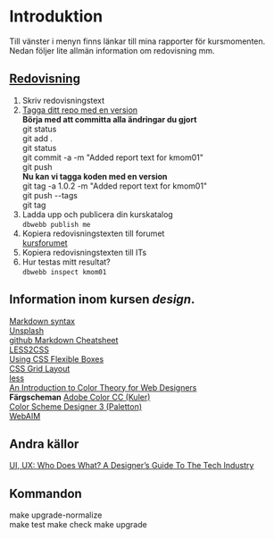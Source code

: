 Introduktion
===============================

Till vänster i menyn finns länkar till mina rapporter för kursmomenten.  
Nedan följer lite allmän information om redovisning mm.

[Redovisning](https://dbwebb.se/kurser/design/redovisa)
---
1. Skriv redovisningstext  
2. [Tagga ditt repo med en version](https://dbwebb.se/kunskap/bygg-me-sida-med-anax-flat#tag)  
**Börja med att committa alla ändringar du gjort**  
git status  
git add .  
git status  
git commit -a -m "Added report text for kmom01"  
git push  
**Nu kan vi tagga koden med en version**  
git tag -a 1.0.2 -m "Added report text for kmom01"  
git push --tags  
git tag  
3. Ladda upp och publicera din kurskatalog  
`dbwebb publish me`  
4. Kopiera redovisningstexten till forumet  
<a href="https://dbwebb.se/forum/utbildning/design">kursforumet</a>  
5. Kopiera redovisningstexten till ITs  
6. Hur testas mitt resultat?  
`dbwebb inspect kmom01`

Information inom kursen *design*.
---
[Markdown syntax](https://en.wikipedia.org/wiki/Markdown#Example)  
[Unsplash](https://unsplash.com/)  
[github Markdown Cheatsheet](https://github.com/adam-p/markdown-here/wiki/Markdown-Cheatsheet)  
[LESS2CSS](http://less2css.org/)  
[Using CSS Flexible Boxes](https://developer.mozilla.org/en-US/docs/Web/CSS/CSS_Flexible_Box_Layout/Using_CSS_flexible_boxes)  
[CSS Grid Layout](https://developer.mozilla.org/en-US/docs/Web/CSS/CSS_Grid_Layout)  
[less](http://lesscss.org/functions/)  
[An Introduction to Color Theory for Web Designers](https://webdesign.tutsplus.com/articles/an-introduction-to-color-theory-for-web-designers--webdesign-1437)  
**Färgscheman**
[Adobe Color CC (Kuler)](https://color.adobe.com/create/color-wheel/?base=2&rule=Shades&selected=4&name=My%20Color%20Theme&mode=rgb&rgbvalues=0.2668750696329384,0.75,0.33452236183750494,0.1779167130886256,0.5,0.22301490789166994,0.3558334261772512,1,0.4460298157833399,0.0889583565443128,0.25,0.11150745394583497,0.3202500835595261,0.9,0.4014268342050059&swatchOrder=0,1,2,3,4)  
[Color Scheme Designer 3 (Paletton)](http://paletton.com/#uid=1000u0kllllaFw0g0qFqFg0w0aF)  
[WebAIM](https://webaim.org/resources/contrastchecker/)  


Andra källor
---
[UI, UX: Who Does What? A Designer’s Guide To The Tech Industry](https://www.fastcodesign.com/3032719/ui-ux-who-does-what-a-designers-guide-to-the-tech-industry)

Kommandon
---
make upgrade-normalize  
make test
make check
make upgrade
